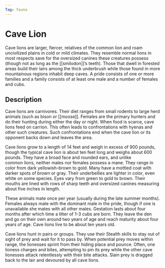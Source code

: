 ```yaml
---
Tag: fauna
---
```

# Cave Lion
Cave lions are larger, fiercer, relatives of the common lion and roam uncivilized plains in cold or mild climates. They resemble normal lions in most respects save for the oversized canines these creatures possess (though not as long as the [[smilodon]]’s teeth). Those that dwell in forested areas build their lairs among the thick underbrush while those found in more mountainous regions inhabit deep caves. A pride consists of one or more families and a family consists of at least one male and a number of females and cubs.

## Description
Cave lions are carnivores. Their diet ranges from small rodents to large herd animals (such as bison or [[moose]]. Females are the primary hunters and do their hunting during either the day or night. When food is scarce, cave lions feed on carrion. This often leads to confrontations with hyenas and other such creatures. Such confrontations end when the cave lion or its opponent backs down and leaves the area.

Cave lions grow to a length of 14 feet and weigh in excess of 900 pounds, though the typical cave lion is about ten feet long and weighs about 600 pounds. They have a broad face and rounded ears, and unlike common lions, neither males nor females possess a mane. They range in color from dark yellowish-brown to gold. Many have a mottled coat with darker spots of brown or gray. Their underbellies are lighter in color, even white on some species. Eyes vary from green to gold to brown. Their mouths are lined with rows of sharp teeth and oversized canines measuring about five inches in length.

These animals mate once per year (usually during the late summer months). Females always mate with the dominant male in the pride, though if one is unavailable she mates with all other males. Gestation lasts about four months after which time a litter of 1-3 cubs are born. They leave the den and go on their own around two years of age and reach maturity about four years of age. Cave lions live to be about ten years old.

Cave lions hunt in pairs or groups. They use their Stealth skills to stay out of sight of prey and wait for it to pass by. When potential prey moves within range, the lionesses sprint from their hiding place and pounce. Often, one lioness charges and bites, attempting to pin its prey while the other cave lionesses attack relentlessly with their bite attacks. Slain prey is dragged back to the lair and devoured by all cave lions.